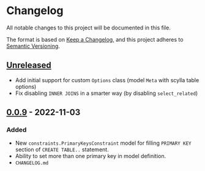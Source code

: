 # Changelog
All notable changes to this project will be documented in this file.

The format is based on [Keep a Changelog](https://keepachangelog.com/en/1.0.0/),
and this project adheres to [Semantic Versioning](https://semver.org/spec/v2.0.0.html).

## [Unreleased]
- Add initial support for custom `Options` class (model `Meta` with scylla table options)
- Fix disabling `INNER JOINS` in a smarter way (by disabling `select_related`)

## [0.0.9] - 2022-11-03
### Added
- New `constraints.PrimaryKeysConstraint` model for filling `PRIMARY KEY` section of `CREATE TABLE..` statement.
- Ability to set more than one primary key in model definition.
- `CHANGELOG.md`

[Unreleased]: https://github.com/r4fek/django-scylla/compare/compare/0.0.9...HEAD
[0.0.9]: https://github.com/r4fek/django-scylla/compare/0.0.8...0.0.9
